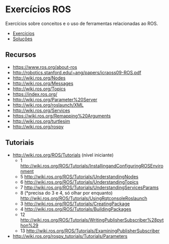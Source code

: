 # Exercícios ROS

Exercícios sobre conceitos e o uso de ferramentas relacionadas ao ROS.

- [Exercícios](exercicios.md)
- [Soluções](solucoes.md)

## Recursos

- https://www.ros.org/about-ros
- http://robotics.stanford.edu/~ang/papers/icraoss09-ROS.pdf
- http://wiki.ros.org/Nodes
- http://wiki.ros.org/Messages
- http://wiki.ros.org/Topics
- https://index.ros.org/
- http://wiki.ros.org/Parameter%20Server
- http://wiki.ros.org/roslaunch/XML
- http://wiki.ros.org/Services
- https://wiki.ros.org/Remapping%20Arguments
- http://wiki.ros.org/turtlesim
- http://wiki.ros.org/rospy

## Tutoriais

- http://wiki.ros.org/ROS/Tutorials (nível iniciante)
    - 1 http://wiki.ros.org/ROS/Tutorials/InstallingandConfiguringROSEnvironment
    - 5 http://wiki.ros.org/ROS/Tutorials/UnderstandingNodes
    - 6 http://wiki.ros.org/ROS/Tutorials/UnderstandingTopics
    - 7 http://wiki.ros.org/ROS/Tutorials/UnderstandingServicesParams
    - 8 (*precisa do 3 e 4, só olhar por enquanto) http://wiki.ros.org/ROS/Tutorials/UsingRqtconsoleRoslaunch
    - 3 http://wiki.ros.org/ROS/Tutorials/CreatingPackage
    - 4 http://wiki.ros.org/ROS/Tutorials/BuildingPackages
    - 12 http://wiki.ros.org/ROS/Tutorials/WritingPublisherSubscriber%28python%29
    - 13 http://wiki.ros.org/ROS/Tutorials/ExaminingPublisherSubscriber
- http://wiki.ros.org/rospy_tutorials/Tutorials/Parameters
